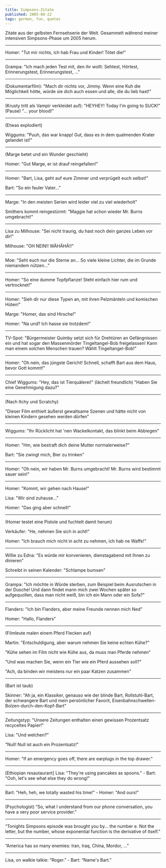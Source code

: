 ```yaml
---
title: Simpsons-Zitate
published: 2005-08-22
tags: german, fun, quotes
---
```


Zitate aus der gelbsten Fernsehserie der Welt. Gesammelt während meiner intensiven Simpsons-Phase um 2005 herum.

---

Homer: "Tut mir nichts, ich hab Frau und Kinder! Tötet die!"

---

Grampa: "Ich mach jeden Test mit, den ihr wollt: Sehtest, Hörtest, Erinnerungstest, Erinnerungstest, ..."

---

(Dokumentarfilm): "Mach dir nichts vor, Jimmy. Wenn eine Kuh die Möglichkeit hötte, würde sie dich auch essen und alle, die du lieb hast!"

---

(Krusty tritt als Vampir verkleidet auf): "HEYHEY! Today I'm going to SUCK!" (Pause) "... your blood!"

---

(Etwas explodiert)

Wiggums: "Puuh, das war knapp! Gut, dass es in dem qualmenden Krater gelandet ist!"

---

(Marge betet und ein Wunder geschieht)

Homer: "Gut Marge, er ist drauf reingefallen!"

---

Homer: "Bart, Lisa, geht auf eure Zimmer und verprügelt euch selbst!"

Bart: "So ein fauler Vater..."

---

Marge: "In den meisten Serien wird leider viel zu viel wiederholt"

Smithers kommt reingestürmt: "Maggie hat schon wieder Mr. Burns umgebracht!"

---

Lisa zu Milhouse: "Sei nicht traurig, du hast noch dein ganzes Leben vor dir!"

Milhouse: "OH NEIN!! WÄHÄHÄ!!"

---

Moe: "Seht euch nur die Sterne an... So viele kleine Lichter, die im Grunde niemandem nützen..."

---

Homer: "So eine dumme Topfpflanze! Steht einfach hier rum und vertrocknet!"

---

Homer: "Sieh dir nur diese Typen an, mit ihren Pelzmänteln und komischen Hüten!"

Marge: "Homer, das sind Hirsche!"

Homer: "Na und? Ich hasse sie trotzdem!"

---

TV-Spot: "Bürgermeister Quimby setzt sich für Drehtüren an Gefängnissen ein und hat sogar den Massenmörder Tingeltangel-Bob freigelassen! Kann man einem solchen Menschen trauen? Wählt Tingeltangel-Bob!"

---

Homer: "Oh nein, das jüngste Gericht! Schnell, schafft Bart aus dem Haus, bevor Gott kommt!"

---

Chief Wiggums: "Hey, das ist Tierquälerei!" (lächelt freundlich) "Haben Sie eine Genehmigung dazu?"

---

(Nach Itchy und Scratchy)

"Dieser Film enthielt äußerst gewaltsame Szenen und hätte nicht von kleinen Kindern gesehen werden dürfen"

---

Wiggums: "Ihr Rücklicht hat 'nen Wackelkontakt, das blinkt beim Abbiegen"

---

Homer: "Hm, wie bestraft dich deine Mutter normalerweise?"

Bart: "Sie zwingt mich, Bier zu trinken"

---

Homer: "Oh nein, wir haben Mr. Burns umgebracht! Mr. Burns wird bestimmt sauer sein!"

---

Homer: "Kommt, wir gehen nach Hause!"

Lisa: "Wir sind zuhause..."

Homer: "Das ging aber schnell!"

---

(Homer testet eine Pistole und fuchtelt damit herum)

Verkäufer: "He, nehmen Sie sich in acht!"

Homer: "Ich brauch mich nicht in acht zu nehmen, ich hab ne Waffe!"

---

Willie zu Edna: "Es würde mir konvenieren, dienstagabend mit Ihnen zu dinieren"

Schreibt in seinen Kalender: "Schlampe bumsen"

---

Grampa: "Ich möchte in Würde sterben, zum Beispiel beim Ausrutschen in der Dusche! Und dann findet mann mich zwei Wochen später so aufgequollen, dass man nicht weiß, bin ich ein Mann oder ein Sofa?"

---

Flanders: "Ich bin Flanders, aber meine Freunde nennen mich Ned"

Homer: "Hallo, Flanders"

---

(Filmleute malen einem Pferd Flecken auf)

Martin: "Entschuldigung, aber warum nehmen Sie keine echten Kühe?"

"Kühe sehen im Film nicht wie Kühe aus, da muss man Pferde nehmen"

"Und was machen Sie, wenn ein Tier wie ein Pferd aussehen soll?"

"Ach, da binden wir meistens nur ein paar Katzen zusammen"

---

(Bart ist taub)

Skinner: "Ah ja, ein Klassiker, genauso wie der blinde Bart, Rollstuhl-Bart, der schwangere Bart und mein persönlicher Favorit, Eisenbahnschwellen-Bolzen-durch-den-Kopf-Bart"

---

Zeitungstyp: "Unsere Zeitungen enthalten einen gewissen Prozentsatz recyceltes Papier!"

Lisa: "Und welchen?"

"Null! Null ist auch ein Prozentsatz!"

---

Homer: "If an emergency goes off, there are earplugs in the top drawer."

---

[Ethiopian resautaurant] Lisa: "They're using pancakes as spoons." - Bart: "Ooh, let's see what else they do wrong!"

---

Bart: "Heh, heh, we totally wasted his time!" - Homer: "And ours!"

---

(Psychologist) “So, what I understand from our phone conversation, you have a very poor service provider.”

---

“Tonights Simpsons episode was brought you by... the number e. Not the letter, but the number, whose exponential function is the derivative of itself.”

---

“America has so many enemies: Iran, Iraq, China, Mordor, ...”

---

Lisa, on walkie talkie: “Roger.” - Bart: “Name's Bart.”
